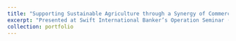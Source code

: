 ```yaml
---
title: "Supporting Sustainable Agriculture through a Synergy of Commercial and Investment Banking"
excerpt: "Presented at Swift International Banker’s Operation Seminar (SIBOS) <br/><img src='/images/SIBOS.png'>"
collection: portfolio
---
```


